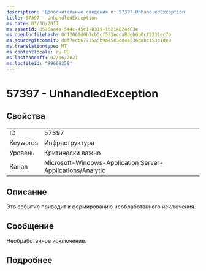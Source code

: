 ```yaml
---
description: 'Дополнительные сведения о: 57397-UnhandledException'
title: 57397 - UnhandledException
ms.date: 03/30/2017
ms.assetid: 0576aa4a-544c-45c1-8319-1b214824e83e
ms.openlocfilehash: 0d1206fd0b7cb5cf583ecca8deb6b0cf2231ec7b
ms.sourcegitcommit: ddf7edb67715a5b9a45e3dd44536dabc153c1de0
ms.translationtype: MT
ms.contentlocale: ru-RU
ms.lasthandoff: 02/06/2021
ms.locfileid: "99669258"
---
```

# <a name="57397---unhandledexception"></a>57397 - UnhandledException

## <a name="properties"></a>Свойства  
  
|||  
|-|-|  
|ID|57397|  
|Keywords|Инфраструктура|  
|Уровень|Критически важно|  
|Канал|Microsoft-Windows-Application Server-Applications/Analytic|  
  
## <a name="description"></a>Описание  

 Это событие приводит к формированию необработанного исключения.  
  
## <a name="message"></a>Сообщение  

 Необработанное исключение.  
  
## <a name="details"></a>Подробнее
